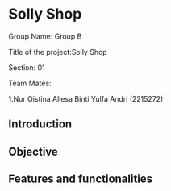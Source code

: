 # Solly Shop

Group Name: Group B

Title of the project:Solly Shop

Section: 01 

Team Mates:

1.Nur Qistina Aliesa Binti Yulfa Andri (2215272)

## Introduction

## Objective

## Features and functionalities
